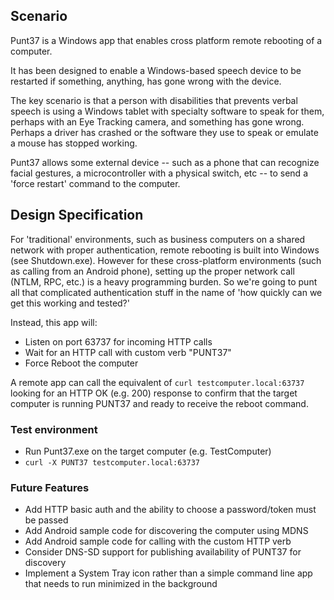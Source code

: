 ## Scenario

Punt37 is a Windows app that enables cross platform remote rebooting of a computer.

It has been designed to enable a Windows-based speech device to be restarted if something, anything, has gone wrong with the device.

The key scenario is that a person with disabilities that prevents verbal speech is using a Windows tablet with specialty software to
speak for them, perhaps with an Eye Tracking camera, and something has gone wrong.  Perhaps a driver has crashed or the software they
use to speak or emulate a mouse has stopped working.

Punt37 allows some external device -- such as a phone that can recognize facial gestures, a microcontroller with a physical switch, etc --
to send a 'force restart' command to the computer.

## Design Specification

For 'traditional' environments, such as business computers on a shared network with proper authentication, remote rebooting is built into Windows (see Shutdown.exe).  However for these cross-platform environments (such as calling from an Android phone), setting up the proper network call (NTLM, RPC, etc.) is a heavy programming burden.  So we're going to punt all that complicated authentication stuff in the name of 'how quickly can we get this working and tested?'

Instead, this app will:

- Listen on port 63737 for incoming HTTP calls
- Wait for an HTTP call with custom verb "PUNT37"
- Force Reboot the computer

A remote app can call the equivalent of `curl testcomputer.local:63737` looking for an HTTP OK (e.g. 200) response to confirm that the target computer is running PUNT37 and ready to receive the reboot command.

### Test environment

- Run Punt37.exe on the target computer (e.g. TestComputer)
- `curl -X PUNT37 testcomputer.local:63737`

### Future Features

- Add HTTP basic auth and the ability to choose a password/token must be passed
- Add Android sample code for discovering the computer using MDNS
- Add Android sample code for calling with the custom HTTP verb
- Consider DNS-SD support for publishing availability of PUNT37 for discovery
- Implement a System Tray icon rather than a simple command line app that needs to run minimized in the background
